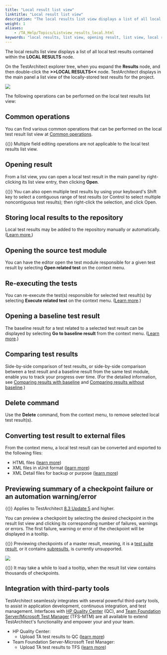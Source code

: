 ```yaml
--- 
title: "Local result list view"
linktitle: "Local result list view"
description: "The local results list view displays a list of all local test results contained within the LOCAL RESULTS node."
weight: 1
aliases: 
    - /TA_Help/Topics/Listview_results_local.html
keywords: "local results, list view, opening result, list view, local results, opening source test module, list view, local results, executing, exporting, storing to repositories, sorting, copying text, filters, opening baseline result, comparing result"
---
```


The local results list view displays a list of all local test results contained within the **LOCAL RESULTS** node.

On the TestArchitect explorer tree, when you expand the **Results** node, and then double-click the **\>\>LOCAL RESULTS<<** node. TestArchitect displays in the main panel a list view of the locally-stored test results for the project.

![](/images/TA_Help/Images/Listview_local_result.png)

The following operations can be performed on the local test results list view:

## Common operations

You can find various common operations that can be performed on the local test result list view at [Common operations](/TA_Help/Topics/Listview_common_operations.html).

{{<note>}} Multiple field editing operations are not applicable to the local test results list view.

## Opening result

From a list view, you can open a local test result in the main panel by right-clicking its list view entry, then clicking **Open**.

{{<tip>}} You can also open multiple test results by using your keyboard's Shift key to select a contiguous range of test results \(or Control to select multiple noncontiguous test results\); then right-click the selection, and click Open.

## Storing local results to the repository

Local test results may be added to the repository manually or automatically. \([Learn more.](/TA_Help/Topics/Test_result_storing.html)\)

## Opening the source test module

You can have the editor open the test module responsible for a given test result by selecting **Open related test** on the context menu.

## Re-executing the tests

You can re-execute the test\(s\) responsible for selected test result\(s\) by selecting **Execute related test** on the context menu. \([Learn more](/TA_Help/Topics/Test_exec_test_execution.html).\)

## Opening a baseline test result

The baseline result for a test related to a selected test result can be displayed by selecting **Go to baseline result** from the context menu. \([Learn more](/TA_Help/Topics/Test_result_baselining.html#section_kyn_rmm_bl).\)

## Comparing test results

Side-by-side comparison of test results, or side-by-side comparison between a test result and a baseline result from the same test module, enable you to track your progress over time. \(For the detailed information, see [Comparing results with baseline](/TA_Help/Topics/Test_result_compare_to_baseline_results.html) and [Comparing results without baseline](/TA_Help/Topics/Test_result_compare_results.html).\)

## Delete command

Use the **Delete** command, from the context menu, to remove selected local test result\(s\).

## Converting test result to external files

From the context menu, a local test result can be converted and exported to the following files:

-   HTML files \([learn more](/TA_Help/Topics/Test_result_export_HTML.html)\)
-   XML files in xUnit format \([learn more](/TA_Help/Topics/Test_result_export_xUnit.html)\)
-   XML Detail files for backup or purpose \([learn more](/TA_Help/Topics/Test_result_export_XML.html)\)

## Previewing summary of a checkpoint failure or an automation warning/error

{{<note>}} Applies to TestArchitect [8.3 Update 5](/TA_ReleaseNotes/DITA_source/Whats_New_8.3_update_5.html) and higher.

You can preview a checkpoint by selecting the desired checkpoint in the result list view and clicking its corresponding number of failures, warnings or errors. The first failure, warning or error of the checkpoint will be displayed in a tooltip.

{{<restriction>}} Previewing checkpoints of a master result, meaning, it is a [test suite result](/TA_Help/Topics/ug_test_results_introduction.html#section.TS_results), or it contains [subresults](/TA_Help/Topics/ug_test_results_introduction.html#section.Subresults), is currently unsupported.

![](/images/TA_Help/Images/Preview_checkpoint.png)

{{<note>}} It may take a while to load a tooltip, when the result list view contains thousands of checkpoints.

## Integration with third-party tools

TestArchitect seamlessly integrates with several powerful third-party tools, to assist in application development, continuous integration, and test management. Interfaces with [HP Quality Center](/TA_Help/Topics/Integration_QC_intro.html) \(QC\), and [Team Foundation Server/Microsoft Test Manager](/TA_Help/Topics/ug_MTM_def.html) \(TFS-MTM\) are all available to extend TestArchitect's functionality and empower your and your team.

-   HP Quality Center:
    -   Upload TA test results to QC \([learn more](/TA_Help/Topics/Integration_QC_Manually_uploading_test_results_to_QC.html)\)
-   Team Foundation Server-Microsoft Test Manager:
    -   Upload TA test results to TFS \([learn more](/TA_Help/Topics/ug_MTM_upload_result_manual.html)\)



